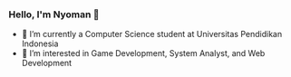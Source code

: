### Hello, I'm Nyoman 👋

- 🔭 I’m currently a Computer Science student at Universitas Pendidikan Indonesia
- 👀 I’m interested in Game Development, System Analyst, and Web Development
<!--
**nyomanari21/nyomanari21** is a ✨ _special_ ✨ repository because its `README.md` (this file) appears on your GitHub profile.

Here are some ideas to get you started:

- 🔭 I’m currently working on ...
- 🌱 I’m currently learning ...
- 👯 I’m looking to collaborate on ...
- 🤔 I’m looking for help with ...
- 💬 Ask me about ...
- 📫 How to reach me: ...
- 😄 Pronouns: ...
- ⚡ Fun fact: ...
-->
